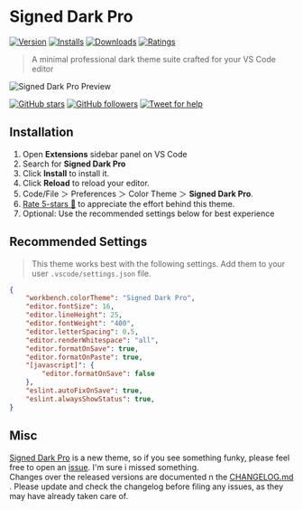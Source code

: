# Signed Dark Pro

[![Version](https://vsmarketplacebadge.apphb.com/version/alex-munene.signed-dark-pro.svg?label=Visual%20Code%20Marketplace&colorB=0080FF)](https://marketplace.visualstudio.com/items?itemName=alex-munene.signed-dark-pro) [![Installs](https://vsmarketplacebadge.apphb.com/installs/alex-munene.signed-dark-pro.svg?label=Installs&colorB=0080FF)](https://marketplace.visualstudio.com/items?itemName=alex-munene.signed-dark-pro) [![Downloads](https://vsmarketplacebadge.apphb.com/downloads/alex-munene.signed-dark-pro.svg?label=Downloads&colorB=0080FF)](https://marketplace.visualstudio.com/items?itemName=alex-munene.signed-dark-pro) [![Ratings](https://img.shields.io/vscode-marketplace/r/alex-munene.signed-dark-pro.svg?label=Ratings&colorB=0080FF)](https://marketplace.visualstudio.com/items?itemName=alex-munene.signed-dark-pro#review-details)

>A minimal professional dark theme suite crafted for your VS Code editor

![Signed Dark Pro Preview](https://raw.githubusercontent.com/ahmadawais/shades-of-purple-vscode/master/images/signe_preview.png)

[![GitHub stars](https://img.shields.io/github/stars/alex-munene/vscode-signed-dark-pro.svg?style=social&label=Stars)](https://github.com/alex-munene/vscode-signed-dark-pro/stargazers) [![GitHub followers](https://img.shields.io/github/followers/alex-munene.svg?style=social&label=Follow)](https://github.com/alex-munene?tab=followers) [![Tweet for help](https://img.shields.io/twitter/follow/mr_alex_munene.svg?style=social&label=Tweet%20@mr_alex_munene)](https://twitter.com/mr_alex_munene/)

## Installation
1. Open **Extensions** sidebar panel on VS Code
2. Search for **Signed Dark Pro**
3. Click **Install** to install it.
4. Click **Reload** to reload your editor.
5. Code/File ＞ Preferences ＞ Color Theme ＞ **Signed Dark Pro**.
6. [Rate 5-stars 🌟](https://marketplace.visualstudio.com/items?itemName=alex-munene.signed-dark-pro#review-details) to appreciate the effort behind this theme.
7. Optional: Use the recommended settings below for best experience

## Recommended Settings

>This theme works best with the following settings. Add them to your user `.vscode/settings.json` file.

```json
{
    "workbench.colorTheme": "Signed Dark Pro",
    "editor.fontSize": 16,
    "editor.lineHeight": 25,
    "editor.fontWeight": "400",
    "editor.letterSpacing": 0.5,
    "editor.renderWhitespace": "all",
    "editor.formatOnSave": true,
    "editor.formatOnPaste": true,
    "[javascript]": {
        "editor.formatOnSave": false
    },
    "eslint.autoFixOnSave": true,
    "eslint.alwaysShowStatus": true,
}
```
## Misc

[Signed Dark Pro](https://marketplace.visualstudio.com/items?itemName=alex-munene.signed-dark-pro) is a new theme, so if you see something funky, please feel free to open an [issue](https://github.com/alex-munene/vscode-signed-dark-pro/issues). I'm sure i missed something.<br/>
Changes over the released versions are documented n the [CHANGELOG.md](https://github.com/alex-munene/vscode-signed-dark-pro/blob/master/CHANGELOG.md) . Please update and check the changelog before filing any issues, as they may have already taken care of.

